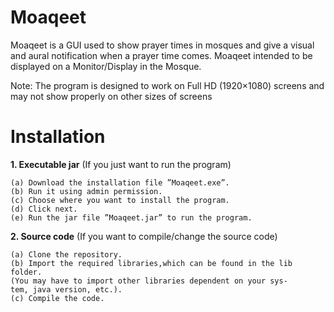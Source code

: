 # Moaqeet

Moaqeet is a GUI used to show prayer times in mosques and give a visual
and aural notification when a prayer time comes. Moaqeet intended to be
displayed on a Monitor/Display in the Mosque.

Note: The program is designed to work on Full HD (1920×1080)
screens and may not show properly on other sizes of screens

# Installation

**1. Executable jar** (If you just want to run the program)
```
(a) Download the installation file ”Moaqeet.exe”.
(b) Run it using admin permission.
(c) Choose where you want to install the program.
(d) Click next.
(e) Run the jar file ”Moaqeet.jar” to run the program.
```
**2. Source code**  (If you want to compile/change the source code)

```
(a) Clone the repository.
(b) Import the required libraries,which can be found in the lib folder.
(You may have to import other libraries dependent on your sys-
tem, java version, etc.).
(c) Compile the code.
```

